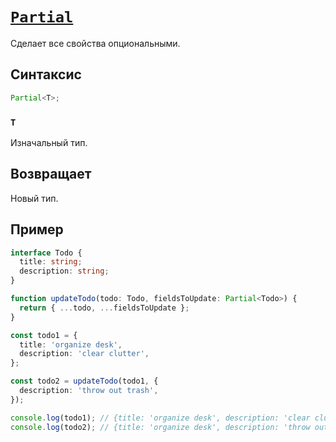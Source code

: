 # [`Partial`](../index.md)

Сделает все свойства опциональными.

## Синтаксис

```ts
Partial<T>;
```

### `T`

Изначальный тип.

## Возвращает

Новый тип.

## Пример

```ts
interface Todo {
  title: string;
  description: string;
}

function updateTodo(todo: Todo, fieldsToUpdate: Partial<Todo>) {
  return { ...todo, ...fieldsToUpdate };
}

const todo1 = {
  title: 'organize desk',
  description: 'clear clutter',
};

const todo2 = updateTodo(todo1, {
  description: 'throw out trash',
});

console.log(todo1); // {title: 'organize desk', description: 'clear clutter'}
console.log(todo2); // {title: 'organize desk', description: 'throw out trash'}
```
